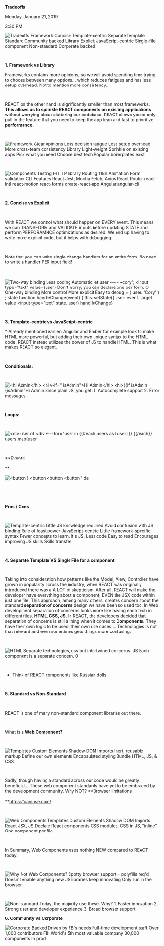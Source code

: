 **Tradeoffs**

Monday, January 21, 2019

3:30 PM

![Tradeoffs Framework Concise Template-centric Separate template Standard Community backed Library Explicit JavaScript-centric Single-file component Non-standard Corporate backed ](001_Tradeoffs_000.png)

 

**1. Framework vs Library**

Frameworks contains more opinions, so we will avoid spending time trying to choose between many options... which reduces fatigues and has less setup overhead. Not to mention more consistency...

 

REACT on the other hand is significantly smaller than most frameworks. **This allows us to sprinkle REACT components on existing applications** without worrying about cluttering our codebase. REACT allows you to only pull in the feature that you need to keep the app lean and fast to prioritize **performance.**

 

![Framework Clear opinions Less decision fatigue Less setup overhead More cross-team consistency Library Light-weight Sprinkle on existing apps Pick what you need Choose best tech Popular boilerplates exist ](001_Tradeoffs_001.png)

 

![Components Testing I-IT TP library Routing 118n Animation Form validation CLI Features React Jest, Mocha Fetch, Axios React Router react-intl react-motion react-forms create-react-app Angular angular-cli ](001_Tradeoffs_002.png)

 

**2. Concise vs Explicit**

 

With REACT we control what should happen on EVERY event. This means we can TRANSFORM and VALIDATE inputs before updating STATE and perform PERFORAMNCE optimizations as desired. We end up having to write more explicit code, but it helps with debugging.

 

Note that you can write single change handlers for an entire form. No need to write a handler PER input field!\
\
 

![Two-way binding Less coding Automatic let user --- - •cory\'; \<input type=\"text\" value={user} Don\'t worry, you can declare one per form. O One-way binding More control More explicit Easy to debug = { user: \'Cory\' } ; state function handleChange(event) { this. setState({ user: event. target. value \<input type=\"text\" state. user} hand leChange} ](001_Tradeoffs_003.png)

 

**3. Template-centric vs JavaScript-centric**

\* Already mentioned earlier: Angular and Ember for example look to make HTML more powerful, but adding their own unique syntax to the HTML code. REACT instead utilizes the power of JS to handle HTML. This is what makes REACT so elegant.

 

**Conditionals:**

 

![\<hl Admin\</hl\> \<hl v-if=\" isAdmin\"\>Hi Admin\</hl\> \<hl\>{{if isAdmin {isAdmin \'Hi Admin Since plain JS, you get: 1. Autocomplete support 2. Error messages ](001_Tradeoffs_004.png)

 

**Loops:**

 

![\<div user of \<div v---for=\"user in {{#each users as I user l}} {{/each}} users.map(user ](001_Tradeoffs_005.png)

 

**Events:\
\
** 

![\<button ) \<button \<button \<button \' de ](001_Tradeoffs_006.png)

 

 

**Pros / Cons**

 

![Template-centric Little JS knowledge required Avoid confusion with JS binding Rule of least power JavaScript-centric Little framework-specific syntax Fewer concepts to learn. It\'s JS. Less code Easy to read Encourages improving JS skills Skills transfer ](001_Tradeoffs_007.png)

 

**4. Separate Template VS Single File for a component**

 

Taking into consideration how patterns like the Model, View, Controller have grown in popularity across the industry, when REACT was originally introduced there was a A LOT of skepticism. After all, REACT will make the developer have everything about a component, EVEN the JSX code within just one file. This approach, among many others, creates concern about the standard **separation of concerns** design we have been so used too. In Web development separation of concerns looks more like having each tech in different files. **HTML, CSS, JS.** In REACT, the developers decided that separation of concerns is still a thing when it comes to **Components.** They have their own logic to be used, their own use cases.... Technologies is not that relevant and even sometimes gets things more confusing.

 

![HTML Separate technologies, css but intertwined concerns. JS Each component is a separate concern. 0 ](001_Tradeoffs_008.png)

 

-   Think of REACT components like Russian dolls

 

**5. Standard vs Non-Standard**

 

REACT is one of many non-standard component libraries out there.

 

What is a **Web Component?**

 

![Templates Custom Elements Shadow DOM Imports Inert, reusable markup Define our own elements Encapsulated styling Bundle HTML, JS, & CSS ](001_Tradeoffs_009.png)

 

Sadly, though having a standard across our code would be greatly beneficial... These web component standards have yet to be embraced by the development community. Why NOT? **Browser limitations\
\
**<https://caniuse.com/>

 

![Web Components Templates Custom Elements Shadow DOM Imports React JSX, JS Declare React components CSS modules, CSS in JS, \"inline\" One component per file ](001_Tradeoffs_010.png)

 

In Summary, Web Components uses nothing NEW compared to REACT today.

 

![Why Not Web Components? Spotty browser support = polyfills req\'d Doesn\'t enable anything new JS libraries keep innovating Only run in the browser ](001_Tradeoffs_011.png)

 

![Non-standard Today, the majority use these. Why? 1. Faster innovation 2. Strong user and developer experience 3. Broad browser support ](001_Tradeoffs_012.png)

**6. Community vs Corporate**

![Corporate Backed Driven by FB\'s needs Full-time development staff Over 1,000 contributors FB: World\'s 5th most valuable company 30,000 components in prod ](001_Tradeoffs_013.png)

 
